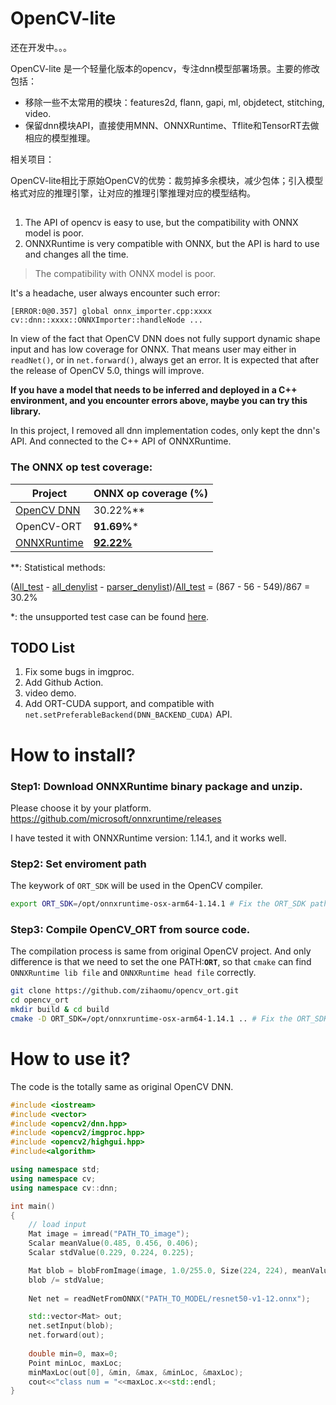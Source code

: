 # OpenCV-lite 
还在开发中。。。

OpenCV-lite 是一个轻量化版本的opencv，专注dnn模型部署场景。主要的修改包括：
- 移除一些不太常用的模块：features2d, flann, gapi, ml, objdetect, stitching, video.
- 保留dnn模块API，直接使用MNN、ONNXRuntime、Tflite和TensorRT去做相应的模型推理。

相关项目：

OpenCV-lite相比于原始OpenCV的优势：裁剪掉多余模块，减少包体；引入模型格式对应的推理引擎，让对应的推理引擎推理对应的模型结构。


## 

1. The API of opencv is easy to use, but the compatibility with ONNX model is poor.  
2. ONNXRuntime is very compatible with ONNX, but the API is hard to use and changes all the time.

> The compatibility with ONNX model is poor.

It's a headache, user always encounter such error:
```angular2html
[ERROR:0@0.357] global onnx_importer.cpp:xxxx cv::dnn::xxxx::ONNXImporter::handleNode ...
```
In view of the fact that OpenCV DNN does not fully support dynamic shape input and has low coverage for ONNX. That means user may either in `readNet()`, or in `net.forward()`, always get an error.
It is expected that after the release of OpenCV 5.0, things will improve.

**If you have a model that needs to be inferred and deployed in a C++ environment, and you encounter errors above, maybe you can try this library.**

In this project, I removed all dnn implementation codes, only kept the dnn's API. 
And connected to the C++ API of ONNXRuntime.

### The ONNX op test coverage:
| Project                                                             | ONNX op coverage (%)                             |
|---------------------------------------------------------------------|--------------------------------------------------|
| [OpenCV DNN](https://github.com/opencv/opencv/tree/4.x/modules/dnn) | 30.22%**                                         |
| OpenCV-ORT                                                          | **91.69%***                                      |
| [ONNXRuntime](https://github.com/microsoft/onnxruntime)     | [**92.22%**](http://onnx.ai/backend-scoreboard/) |

**: Statistical methods:

([All_test](https://github.com/opencv/opencv/blob/4.x/modules/dnn/test/test_onnx_conformance.cpp#L33) - [all_denylist](https://github.com/opencv/opencv/blob/4.x/modules/dnn/test/test_onnx_conformance_layer_filter_opencv_all_denylist.inl.hpp) - [parser_denylist](https://github.com/opencv/opencv/blob/4.x/modules/dnn/test/test_onnx_conformance_layer_parser_denylist.inl.hpp))/[All_test](https://github.com/opencv/opencv/blob/4.x/modules/dnn/test/test_onnx_conformance.cpp#L33)
= (867 - 56 - 549)/867 = 30.2%

*: the unsupported test case can be found [here](https://github.com/zihaomu/opencv_ort/blob/main/modules/dnn/test/test_onnx_conformance_denylist.inl.hpp).

## TODO List
1. Fix some bugs in imgproc.
2. Add Github Action.
3. video demo.
4. Add ORT-CUDA support, and compatible with `net.setPreferableBackend(DNN_BACKEND_CUDA)` API.

# How to install?

### Step1: Download ONNXRuntime binary package and unzip.
Please choose it by your platform.
https://github.com/microsoft/onnxruntime/releases

I have tested it with ONNXRuntime version: 1.14.1, and it works well.

### Step2: Set enviroment path
The keywork of `ORT_SDK` will be used in the OpenCV compiler.
```bash
export ORT_SDK=/opt/onnxruntime-osx-arm64-1.14.1 # Fix the ORT_SDK path.
```
### Step3: Compile OpenCV_ORT from source code.
The compilation process is same from original OpenCV project.
And only difference is that we need to set the one PATH:**`ORT`**, so that `cmake` can find `ONNXRuntime lib file` and `ONNXRuntime head file` correctly.

```bash
git clone https://github.com/zihaomu/opencv_ort.git
cd opencv_ort
mkdir build & cd build
cmake -D ORT_SDK=/opt/onnxruntime-osx-arm64-1.14.1 .. # Fix the ORT_SDK path.
```

# How to use it?
The code is the totally same as original OpenCV DNN.
```C++
#include <iostream>
#include <vector>
#include <opencv2/dnn.hpp>
#include <opencv2/imgproc.hpp>
#include <opencv2/highgui.hpp>
#include<algorithm>

using namespace std;
using namespace cv;
using namespace cv::dnn;

int main()
{
    // load input
    Mat image = imread("PATH_TO_image");
    Scalar meanValue(0.485, 0.456, 0.406);
    Scalar stdValue(0.229, 0.224, 0.225);

    Mat blob = blobFromImage(image, 1.0/255.0, Size(224, 224), meanValue, true);
    blob /= stdValue;
    
    Net net = readNetFromONNX("PATH_TO_MODEL/resnet50-v1-12.onnx");

    std::vector<Mat> out;
    net.setInput(blob);
    net.forward(out);
    
    double min=0, max=0;
    Point minLoc, maxLoc;
    minMaxLoc(out[0], &min, &max, &minLoc, &maxLoc);
    cout<<"class num = "<<maxLoc.x<<std::endl;
}
```
